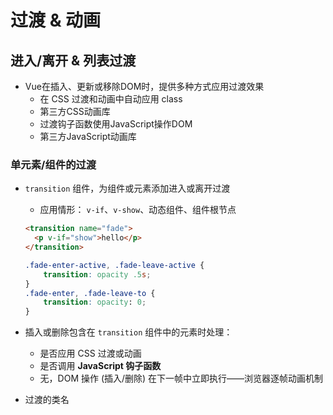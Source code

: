 # 过渡 & 动画



## 进入/离开 & 列表过渡

- Vue在插入、更新或移除DOM时，提供多种方式应用过渡效果
  - 在 CSS 过渡和动画中自动应用 class
  - 第三方CSS动画库
  - 过渡钩子函数使用JavaScript操作DOM
  - 第三方JavaScript动画库



### 单元素/组件的过渡

- `transition` 组件，为组件或元素添加进入或离开过渡

  - 应用情形： `v-if`、`v-show`、动态组件、组件根节点

  ```html
  <transition name="fade">
  	<p v-if="show">hello</p>
  </transition>
  ```

  ```css
  .fade-enter-active, .fade-leave-active {
      transition: opacity .5s;
  }
  .fade-enter, .fade-leave-to {
      transition: opacity: 0;
  }
  ```

- 插入或删除包含在 `transition` 组件中的元素时处理：

  - 是否应用 CSS 过渡或动画
  - 是否调用 **JavaScript 钩子函数**
  - 无，DOM 操作 (插入/删除) 在下一帧中立即执行——浏览器逐帧动画机制

- 过渡的类名